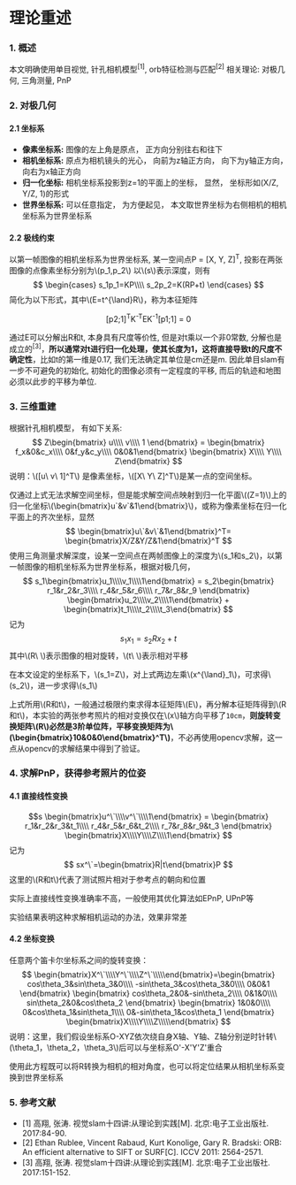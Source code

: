 <script type="text/javascript" async
  src="https://cdnjs.cloudflare.com/ajax/libs/mathjax/2.7.5/latest.js?config=TeX-MML-AM_CHTML">
</script>

# 理论重述

### 1. 概述

本文明确使用单目视觉, 针孔相机模型<sup>[1]</sup>, orb特征检测与匹配<sup>[2]</sup>
相关理论: 对极几何, 三角测量, PnP


### 2. 对极几何

#### 2.1 坐标系

* __像素坐标系:__ 
图像的左上角是原点， 正方向分别往右和往下
* __相机坐标系:__
原点为相机镜头的光心， 向前为z轴正方向， 向下为y轴正方向， 向右为x轴正方向
* __归一化坐标:__
相机坐标系投影到z=1的平面上的坐标， 显然， 坐标形如(X/Z, Y/Z, 1)的形式
* __世界坐标系:__
可以任意指定， 为方便起见， 本文取世界坐标为右侧相机的相机坐标系为世界坐标系

#### 2.2 极线约束

以第一帧图像的相机坐标系为世界坐标系, 某一空间点P = [X, Y, Z]<sup>T</sup>, 投影在两张图像的点像素坐标分别为\\(p_1,p_2\\) 以\\(s\\)表示深度，则有
$$
\begin{cases}
s_1p_1=KP\\\\
s_2p_2=K(RP+t)
\end{cases}
$$
简化为以下形式，其中\\(E=t^{\land}R\\)，称为本征矩阵
<center>[p2;1]<sup>T</sup>K<sup>-T</sup>EK<sup>-1</sup>[p1;1] = 0</center>

通过E可以分解出R和t, 本身具有尺度等价性, 但是对t乘以一个非0常数, 分解也是成立的<sup>[3]</sup>，**所以通常对t进行归一化处理，使其长度为1，这将直接导致t的尺度不确定性**，比如t的第一维是0.17, 我们无法确定其单位是cm还是m. 因此单目slam有一步不可避免的初始化, 初始化的图像必须有一定程度的平移, 而后的轨迹和地图必须以此步的平移为单位.

### 3. 三维重建

根据针孔相机模型， 有如下关系: 
$$
Z\begin{bmatrix}
u\\\\
v\\\\
1
\end{bmatrix} = 
\begin{bmatrix}
f_x&0&c_x\\\\
0&f_y&c_y\\\\
0&0&1\end{bmatrix}
\begin{bmatrix}
X\\\\
Y\\\\
Z\end{bmatrix}
$$
说明：\\([u\ v\ 1]^T\\) 是像素坐标，\\([X\ Y\ Z]^T\\)是某一点的空间坐标。

仅通过上式无法求解空间坐标，但是能求解空间点映射到归一化平面\\((Z=1)\\)上的归一化坐标\\(\begin{bmatrix}u\`&v\`&1\end{bmatrix}\\)，或称为像素坐标在归一化平面上的齐次坐标，显然
$$
\begin{bmatrix}u\`&v\`&1\end{bmatrix}^T=
\begin{bmatrix}X/Z&Y/Z&1\end{bmatrix}^T
$$
使用三角测量求解深度，设某一空间点在两帧图像上的深度为\\(s_1和s_2\\)，以第一帧图像的相机坐标系为世界坐标系，根据对极几何，
$$
s_1\begin{bmatrix}u_1\\\\v_1\\\\1\end{bmatrix} =
s_2\begin{bmatrix}
r_1&r_2&r_3\\\\
r_4&r_5&r_6\\\\
r_7&r_8&r_9
\end{bmatrix}
\begin{bmatrix}u_2\\\\v_2\\\\1\end{bmatrix} +
\begin{bmatrix}t_1\\\\t_2\\\\t_3\end{bmatrix}
$$
记为
$$
s_1x_1=s_2Rx_2 + t
$$
其中\\(R\ \\)表示图像的相对旋转，\\(t\ \\)表示相对平移

在本文设定的坐标系下，\\(s_1=Z\\)，对上式两边左乘\\(x^{\land}_1\\)，可求得\\(s_2\\)，进一步求得\\(s_1\\)

上式所用\\(R和t\\)，一般通过极限约束求得本征矩阵\\(E\\)，再分解本征矩阵得到\\(R和t\\)，本实验的两张参考照片的相对变换仅在\\(x\\)轴方向平移了`10cm`，__则旋转变换矩阵\\(R\\)必然是3阶单位阵，平移变换矩阵为\\(\begin{bmatrix}10&0&0\end{bmatrix}^T\\)__，不必再使用opencv求解，这一点从opencv的求解结果中得到了验证。

### 4. 求解PnP，获得参考照片的位姿

#### 4.1 直接线性变换
$$s
\begin{bmatrix}u^\`\\\\v^\`\\\\1\end{bmatrix} =
\begin{bmatrix}
r_1&r_2&r_3&t_1\\\\
r_4&r_5&r_6&t_2\\\\
r_7&r_8&r_9&t_3
\end{bmatrix}
\begin{bmatrix}X\\\\Y\\\\Z\\\\1\end{bmatrix}
$$
记为
$$
sx^\`=\begin{bmatrix}R|t\end{bmatrix}P
$$
这里的\\(R和t\\)代表了测试照片相对于参考点的朝向和位置

实际上直接线性变换准确率不高，一般使用其优化算法如EPnP, UPnP等

实验结果表明这种求解相机运动的办法，效果非常差

#### 4.2 坐标变换

<!-- ##### 4.2.1 \\(R2\theta\\) -->

任意两个笛卡尔坐标系之间的旋转变换：
$$
\begin{bmatrix}X^\`\\\\Y^\`\\\\Z^\`\\\\\end{bmatrix}=\begin{bmatrix}
cos\theta_3&sin\theta_3&0\\\\
-sin\theta_3&cos\theta_3&0\\\\
0&0&1
\end{bmatrix}
\begin{bmatrix}
cos\theta_2&0&-sin\theta_2\\\\
0&1&0\\\\
sin\theta_2&0&cos\theta_2
\end{bmatrix}
\begin{bmatrix}
1&0&0\\\\
0&cos\theta_1&sin\theta_1\\\\
0&-sin\theta_1&cos\theta_1
\end{bmatrix}
\begin{bmatrix}X\\\\Y\\\\Z\\\\\end{bmatrix}
$$
说明：这里，我们假设坐标系O-XYZ依次绕自身X轴、Y轴、Z轴分别逆时针转\\(\theta_1，\theta_2，\theta_3\\)后可以与坐标系O'-X'Y'Z'重合

使用此方程既可以将R转换为相机的相对角度，也可以将定位结果从相机坐标系变换到世界坐标系




### 5. 参考文献

* [1] 高翔, 张涛. 视觉slam十四讲:从理论到实践[M]. 北京:电子工业出版社. 2017:84-90.
* [2] Ethan Rublee, Vincent Rabaud, Kurt Konolige, Gary R. Bradski: ORB: An efficient alternative to SIFT or SURF[C]. ICCV 2011: 2564-2571.
* [3] 高翔, 张涛. 视觉slam十四讲:从理论到实践[M]. 北京:电子工业出版社. 2017:151-152.




